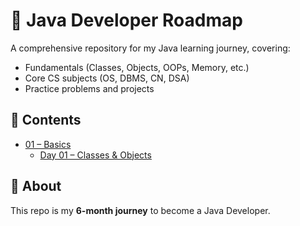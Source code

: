 # 🚀 Java Developer Roadmap

A comprehensive repository for my Java learning journey, covering:
- Fundamentals (Classes, Objects, OOPs, Memory, etc.)
- Core CS subjects (OS, DBMS, CN, DSA)
- Practice problems and projects

## 📑 Contents
- [01 – Basics](01-Basics/)
  - [Day 01 – Classes & Objects](01-Basics/Day_01-Classes_And_Objects.md)

## 📘 About
This repo is my **6-month journey** to become a Java Developer.
